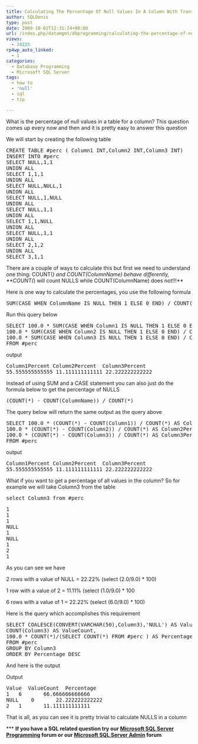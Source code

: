 ```yaml
---
title: Calculating The Percentage Of Null Values In A Column With Transact SQL
author: SQLDenis
type: post
date: 2009-10-02T12:31:24+00:00
url: /index.php/datamgmt/dbprogramming/calculating-the-percentage-of-null-value/
views:
  - 24225
rp4wp_auto_linked:
  - 1
categories:
  - Database Programming
  - Microsoft SQL Server
tags:
  - how to
  - 'null'
  - sql
  - tip

---
```

What is the percentage of null values in a table for a column? This question comes up every now and then and it is pretty easy to answer this question

We will start by creating the following table

<pre>CREATE TABLE #perc ( Column1 INT,Column2 INT,Column3 INT)
INSERT INTO #perc
SELECT NULL,1,1
UNION ALL
SELECT 1,1,1
UNION ALL
SELECT NULL,NULL,1
UNION ALL
SELECT NULL,1,NULL
UNION ALL
SELECT NULL,1,1
UNION ALL
SELECT 1,1,NULL
UNION ALL
SELECT NULL,1,1
UNION ALL
SELECT 2,1,2
UNION ALL
SELECT 3,1,1</pre>

There are a couple of ways to calculate this but first we need to understand one thing: COUNT(*) and COUNT(ColumnName) behave differently, **COUNT(*) will count NULLS while COUNT(ColumnName) does not!!!**

Here is one way to calculate the percentages, you use the following formula

<pre>SUM(CASE WHEN ColumnName IS NULL THEN 1 ELSE 0 END) / COUNT(*)</pre>

Run this query below

<pre>SELECT 100.0 * SUM(CASE WHEN Column1 IS NULL THEN 1 ELSE 0 END) / COUNT(*) AS Column1Percent,
100.0 * SUM(CASE WHEN Column2 IS NULL THEN 1 ELSE 0 END) / COUNT(*) AS Column2Percent,
100.0 * SUM(CASE WHEN Column3 IS NULL THEN 1 ELSE 0 END) / COUNT(*) AS Column3Percent
FROM #perc</pre>

output

<pre>Column1Percent	Column2Percent	Column3Percent
55.555555555555	11.111111111111	22.222222222222</pre>

Instead of using SUM and a CASE statement you can also just do the formula below to get the percentage of NULLS

<pre>(COUNT(*) - COUNT(ColumnName)) / COUNT(*)</pre>

The query below will return the same output as the query above

<pre>SELECT 100.0 * (COUNT(*) - COUNT(Column1)) / COUNT(*) AS Column1Percent,
100.0 * (COUNT(*) - COUNT(Column2)) / COUNT(*) AS Column2Percent,
100.0 * (COUNT(*) - COUNT(Column3)) / COUNT(*) AS Column3Percent
FROM #perc</pre>

output

<pre>Column1Percent	Column2Percent	Column3Percent
55.555555555555	11.111111111111	22.222222222222</pre>

What if you want to get a percentage of all values in the column? So for example we will take Column3 from the table

<pre>select Column3 from #perc</pre>

<pre>1
1
1
NULL
1
NULL
1
2
1</pre>

As you can see we have
  
2 rows with a value of NULL = 22.22% (select (2.0/9.0) * 100)
  
1 row with a value of 2 = 11.11% (select (1.0/9.0) * 100
  
6 rows with a value of 1 = 22.22% (select (6.0/9.0) * 100)

Here is the query which accomplishes this requirement

<pre>SELECT COALESCE(CONVERT(VARCHAR(50),Column3),'NULL') AS Value,
COUNT(Column3) AS ValueCount,
100.0 * COUNT(*)/(SELECT COUNT(*) FROM #perc ) AS Percentage
FROM #perc
GROUP BY Column3
ORDER BY Percentage DESC</pre>

And here is the output
  
Output

<pre>Value	ValueCount	Percentage
1	6		66.666666666666
NULL	0		22.222222222222
2	1		11.111111111111</pre>

That is all, as you can see it is pretty trivial to calculate NULLS in a column



\*** **If you have a SQL related question try our [Microsoft SQL Server Programming][1] forum or our [Microsoft SQL Server Admin][2] forum**<ins></ins>

 [1]: http://forum.lessthandot.com/viewforum.php?f=17
 [2]: http://forum.lessthandot.com/viewforum.php?f=22
